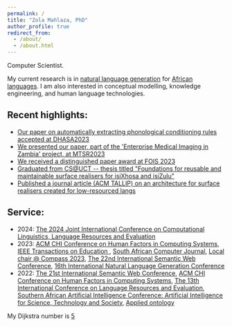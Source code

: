 ```yaml
---
permalink: /
title: "Zola Mahlaza, PhD"
author_profile: true
redirect_from: 
  - /about/
  - /about.html
---
```


Computer Scientist.

My current research is in [natural language generation](https://en.wikipedia.org/wiki/Natural_language_generation) for [African languages](https://en.wikipedia.org/wiki/Languages_of_Africa). I am also interested in conceptual modelling, knowledge engineering, and human language technologies.

## Recent highlights:

- [Our paper on automatically extracting phonological conditioning rules accepted at DHASA2023](https://dh2023.digitalhumanities.org.za/schedule/)
- [We presented our paper, part of the 'Enterprise Medical Imaging in Zambia' project, at MTSR2023](http://www.mtsr-conf.org/programme)
- [We received a distinguished paper award at FOIS 2023](https://sit.uct.ac.za/articles/2023-07-30-distinguished-paper-award-fois2023-conference)
- [Graduated from CS@UCT -- thesis titled "Foundations for reusable and maintainable surface realisers for isiXhosa and isiZulu"](/files/Thesis.pdf)
- [Published a journal article (ACM TALLIP) on an architecture for surface realisers created for low-resourced langs](https://dl.acm.org/doi/abs/10.1145/3567594) 


## Service:

- 2024: [The 2024 Joint International Conference on Computational Linguistics, Language Resources and Evaluation](https://lrec-coling-2024.org/)
- 2023: [ACM CHI Conference on Human Factors in Computing Systems](https://chi2023.acm.org/), [IEEE Transactions on Education ](https://ieeexplore.ieee.org/xpl/RecentIssue.jsp?punumber=13), [South African Computer Journal](https://sacj.cs.uct.ac.za/), [Local chair @ Compass 2023](https://compass.acm.org/), [The 22nd International Semantic Web Conference](https://iswc2023.semanticweb.org/), [16th International Natural Language Generation Conference](https://inlg2023.github.io/)
- 2022: [The 21st International Semantic Web Conference](https://iswc2022.semanticweb.org/), [ACM CHI Conference on Human Factors in Computing Systems](https://chi2022.acm.org/), [The 13th International Conference on Language Resources and Evaluation](https://lrec2022.lrec-conf.org/en/), [Southern African Artificial Intelligence Conference: Artificial Intelligence for Science, Technology and Society](https://2021.sacair.org.za/), [Applied ontology](https://www.iospress.com/catalog/journals/applied-ontology)


My Dijkstra number is [5](https://www.csauthors.net/distance/zola-mahlaza/edsger-w-dijkstra)